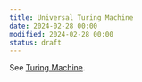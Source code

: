 ```yaml
---
title: Universal Turing Machine
date: 2024-02-28 00:00
modified: 2024-02-28 00:00
status: draft
---
```


See [Turing Machine](turing-machine.md).